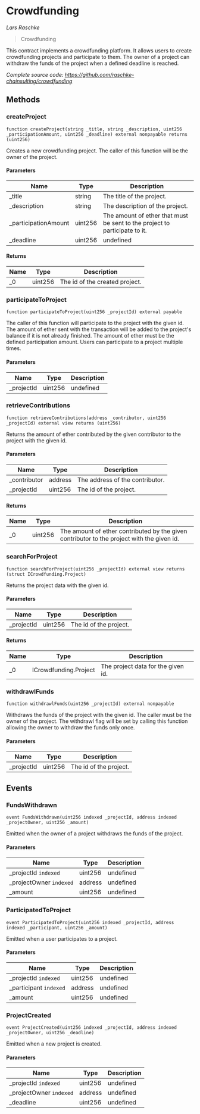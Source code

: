 # Crowdfunding

*Lars Raschke*

> Crowdfunding

This contract implements a crowdfunding platform. It allows users to create crowdfunding projects and participate to them. The owner of a project can withdraw the funds of the project when a defined deadline is reached.

*Complete source code: https://github.com/raschke-chainsulting/crowdfunding*

## Methods

### createProject

```solidity
function createProject(string _title, string _description, uint256 _participationAmount, uint256 _deadline) external nonpayable returns (uint256)
```

Creates a new crowdfunding project. The caller of this function will be the owner of the project.



#### Parameters

| Name | Type | Description |
|---|---|---|
| _title | string | The title of the project. |
| _description | string | The description of the project. |
| _participationAmount | uint256 | The amount of ether that must be sent to the project to participate to it. |
| _deadline | uint256 | undefined |

#### Returns

| Name | Type | Description |
|---|---|---|
| _0 | uint256 | The id of the created project. |

### participateToProject

```solidity
function participateToProject(uint256 _projectId) external payable
```

The caller of this function will participate to the project with the given id. The amount of ether sent with the transaction will be added to the project&#39;s balance if it is not already finished. The amount of ether must be the defined participation amount. Users can participate to a project multiple times.



#### Parameters

| Name | Type | Description |
|---|---|---|
| _projectId | uint256 | undefined |

### retrieveContributions

```solidity
function retrieveContributions(address _contributor, uint256 _projectId) external view returns (uint256)
```

Returns the amount of ether contributed by the given contributor to the project with the given id.



#### Parameters

| Name | Type | Description |
|---|---|---|
| _contributor | address | The address of the contributor. |
| _projectId | uint256 | The id of the project. |

#### Returns

| Name | Type | Description |
|---|---|---|
| _0 | uint256 | The amount of ether contributed by the given contributor to the project with the given id. |

### searchForProject

```solidity
function searchForProject(uint256 _projectId) external view returns (struct ICrowdfunding.Project)
```

Returns the project data with the given id.



#### Parameters

| Name | Type | Description |
|---|---|---|
| _projectId | uint256 | The id of the project. |

#### Returns

| Name | Type | Description |
|---|---|---|
| _0 | ICrowdfunding.Project | The project data for the given id. |

### withdrawlFunds

```solidity
function withdrawlFunds(uint256 _projectId) external nonpayable
```

Withdraws the funds of the project with the given id. The caller must be the owner of the project. The withdrawl flag will be set by calling this function allowing the owner to withdraw the funds only once.



#### Parameters

| Name | Type | Description |
|---|---|---|
| _projectId | uint256 | The id of the project. |



## Events

### FundsWithdrawn

```solidity
event FundsWithdrawn(uint256 indexed _projectId, address indexed _projectOwner, uint256 _amount)
```

Emitted when the owner of a project withdraws the funds of the project.



#### Parameters

| Name | Type | Description |
|---|---|---|
| _projectId `indexed` | uint256 | undefined |
| _projectOwner `indexed` | address | undefined |
| _amount  | uint256 | undefined |

### ParticipatedToProject

```solidity
event ParticipatedToProject(uint256 indexed _projectId, address indexed _participant, uint256 _amount)
```

Emitted when a user participates to a project.



#### Parameters

| Name | Type | Description |
|---|---|---|
| _projectId `indexed` | uint256 | undefined |
| _participant `indexed` | address | undefined |
| _amount  | uint256 | undefined |

### ProjectCreated

```solidity
event ProjectCreated(uint256 indexed _projectId, address indexed _projectOwner, uint256 _deadline)
```

Emitted when a new project is created.



#### Parameters

| Name | Type | Description |
|---|---|---|
| _projectId `indexed` | uint256 | undefined |
| _projectOwner `indexed` | address | undefined |
| _deadline  | uint256 | undefined |



